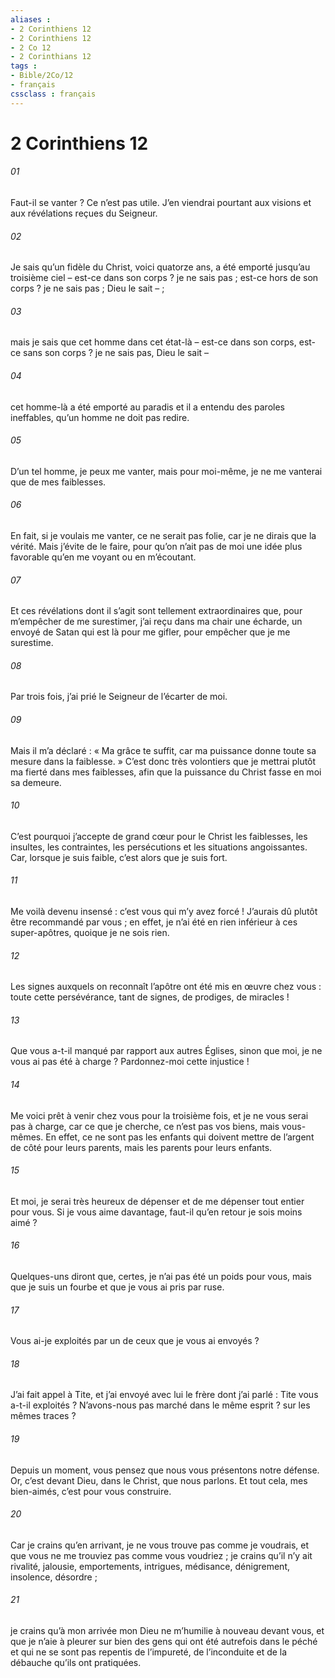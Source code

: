 ```yaml
---
aliases : 
- 2 Corinthiens 12
- 2 Corinthiens 12
- 2 Co 12
- 2 Corinthians 12
tags : 
- Bible/2Co/12
- français
cssclass : français
---
```


# 2 Corinthiens 12

###### 01
Faut-il se vanter ? Ce n’est pas utile. J’en viendrai pourtant aux visions et aux révélations reçues du Seigneur.
###### 02
Je sais qu’un fidèle du Christ, voici quatorze ans, a été emporté jusqu’au troisième ciel – est-ce dans son corps ? je ne sais pas ; est-ce hors de son corps ? je ne sais pas ; Dieu le sait – ;
###### 03
mais je sais que cet homme dans cet état-là – est-ce dans son corps, est-ce sans son corps ? je ne sais pas, Dieu le sait –
###### 04
cet homme-là a été emporté au paradis et il a entendu des paroles ineffables, qu’un homme ne doit pas redire.
###### 05
D’un tel homme, je peux me vanter, mais pour moi-même, je ne me vanterai que de mes faiblesses.
###### 06
En fait, si je voulais me vanter, ce ne serait pas folie, car je ne dirais que la vérité. Mais j’évite de le faire, pour qu’on n’ait pas de moi une idée plus favorable qu’en me voyant ou en m’écoutant.
###### 07
Et ces révélations dont il s’agit sont tellement extraordinaires que, pour m’empêcher de me surestimer, j’ai reçu dans ma chair une écharde, un envoyé de Satan qui est là pour me gifler, pour empêcher que je me surestime.
###### 08
Par trois fois, j’ai prié le Seigneur de l’écarter de moi.
###### 09
Mais il m’a déclaré : « Ma grâce te suffit, car ma puissance donne toute sa mesure dans la faiblesse. » C’est donc très volontiers que je mettrai plutôt ma fierté dans mes faiblesses, afin que la puissance du Christ fasse en moi sa demeure.
###### 10
C’est pourquoi j’accepte de grand cœur pour le Christ les faiblesses, les insultes, les contraintes, les persécutions et les situations angoissantes. Car, lorsque je suis faible, c’est alors que je suis fort.
###### 11
Me voilà devenu insensé : c’est vous qui m’y avez forcé ! J’aurais dû plutôt être recommandé par vous ; en effet, je n’ai été en rien inférieur à ces super-apôtres, quoique je ne sois rien.
###### 12
Les signes auxquels on reconnaît l’apôtre ont été mis en œuvre chez vous : toute cette persévérance, tant de signes, de prodiges, de miracles !
###### 13
Que vous a-t-il manqué par rapport aux autres Églises, sinon que moi, je ne vous ai pas été à charge ? Pardonnez-moi cette injustice !
###### 14
Me voici prêt à venir chez vous pour la troisième fois, et je ne vous serai pas à charge, car ce que je cherche, ce n’est pas vos biens, mais vous-mêmes. En effet, ce ne sont pas les enfants qui doivent mettre de l’argent de côté pour leurs parents, mais les parents pour leurs enfants.
###### 15
Et moi, je serai très heureux de dépenser et de me dépenser tout entier pour vous. Si je vous aime davantage, faut-il qu’en retour je sois moins aimé ?
###### 16
Quelques-uns diront que, certes, je n’ai pas été un poids pour vous, mais que je suis un fourbe et que je vous ai pris par ruse.
###### 17
Vous ai-je exploités par un de ceux que je vous ai envoyés ?
###### 18
J’ai fait appel à Tite, et j’ai envoyé avec lui le frère dont j’ai parlé : Tite vous a-t-il exploités ? N’avons-nous pas marché dans le même esprit ? sur les mêmes traces ?
###### 19
Depuis un moment, vous pensez que nous vous présentons notre défense. Or, c’est devant Dieu, dans le Christ, que nous parlons. Et tout cela, mes bien-aimés, c’est pour vous construire.
###### 20
Car je crains qu’en arrivant, je ne vous trouve pas comme je voudrais, et que vous ne me trouviez pas comme vous voudriez ; je crains qu’il n’y ait rivalité, jalousie, emportements, intrigues, médisance, dénigrement, insolence, désordre ;
###### 21
je crains qu’à mon arrivée mon Dieu ne m’humilie à nouveau devant vous, et que je n’aie à pleurer sur bien des gens qui ont été autrefois dans le péché et qui ne se sont pas repentis de l’impureté, de l’inconduite et de la débauche qu’ils ont pratiquées.
